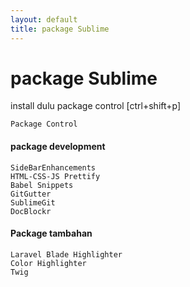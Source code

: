 ```yaml
---
layout: default
title: package Sublime
---
```


# package Sublime

install dulu package control [ctrl+shift+p]

```
Package Control 
```

#### package development
```
SideBarEnhancements
HTML-CSS-JS Prettify
Babel Snippets
GitGutter
SublimeGit
DocBlockr
```
#### Package tambahan

```
Laravel Blade Highlighter
Color Highlighter
Twig
```
